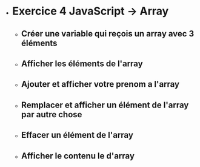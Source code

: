 - # Exercice 4 JavaScript -> Array

    - ## Créer une variable qui reçois un array avec 3 éléments


    - ## Afficher les éléments de l'array


    - ## Ajouter et afficher votre prenom a l'array


    - ## Remplacer et afficher un élément de l'array par autre chose


    - ## Effacer un élément de l'array


    - ## Afficher le contenu le d'array
